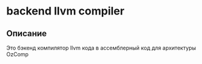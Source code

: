 # backend llvm compiler

## Описание

Это бэкенд компилятор llvm кода в ассемблерный код для архитектуры OzComp